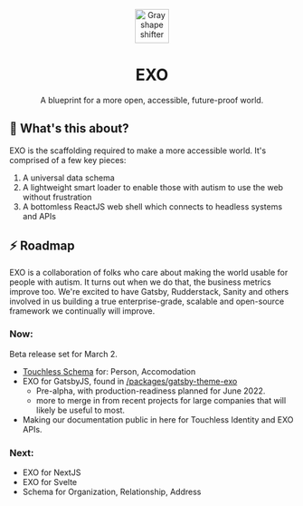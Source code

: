 <p align="center"><a href="https://github.com/nastyox/Rando.js#nastyox"><img src="http://randojs.com/images/shapeShifterGrayAlphaBackground.gif" alt="Gray shape shifter" height="60"/></a></p>
<h1 align="center">EXO</h1>
<p align="center">A blueprint for a more open, accessible, future-proof world.</p>

## :hear_no_evil: What's this about?

EXO is the scaffolding required to make a more accessible world. It's comprised of a few key pieces:

1. A universal data schema
2. A lightweight smart loader to enable those with autism to use the web without frustration
3. A bottomless ReactJS web shell which connects to headless systems and APIs

## :zap: Roadmap

EXO is a collaboration of folks who care about making the world usable for people with autism. It turns out when we do that, the business metrics improve too. We're excited to have Gatsby, Rudderstack, Sanity and others involved in us building a true enterprise-grade, scalable and open-source framework we continually will improve. 

### Now:

Beta release set for March 2. 

- <a href="https://github.com/touchlesscode/exo/tree/main/schema">Touchless Schema</a> for: Person, Accomodation
- EXO for GatsbyJS, found in <a href="https://github.com/touchlesscode/exo/tree/main/packages/gatsby-theme-exo">/packages/gatsby-theme-exo</a>
   - Pre-alpha, with production-readiness planned for June 2022. 
   - more to merge in from recent projects for large companies that will likely be useful to most. 
- Making our documentation public in here for Touchless Identity and EXO APIs. 

### Next:

- EXO for NextJS
- EXO for Svelte
- Schema for Organization, Relationship, Address
